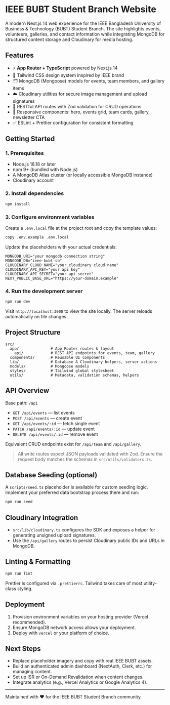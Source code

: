 # IEEE BUBT Student Branch Website

A modern Next.js 14 web experience for the IEEE Bangladesh University of Business & Technology (BUBT) Student Branch. The site highlights events, volunteers, galleries, and contact information while integrating MongoDB for structured content storage and Cloudinary for media hosting.

## Features

- ⚡️ **App Router + TypeScript** powered by Next.js 14
- 🎨 Tailwind CSS design system inspired by IEEE brand
- 🗂️ MongoDB (Mongoose) models for events, team members, and gallery items
- ☁️ Cloudinary utilities for secure image management and upload signatures
- 🔄 RESTful API routes with Zod validation for CRUD operations
- 📸 Responsive components: hero, events grid, team cards, gallery, newsletter CTA
- ✅ ESLint + Prettier configuration for consistent formatting

## Getting Started

### 1. Prerequisites

- Node.js 18.18 or later
- npm 9+ (bundled with Node.js)
- A MongoDB Atlas cluster (or locally accessible MongoDB instance)
- Cloudinary account

### 2. Install dependencies

```bash
npm install
```

### 3. Configure environment variables

Create a `.env.local` file at the project root and copy the template values:

```bash
copy .env.example .env.local
```

Update the placeholders with your actual credentials:

```dotenv
MONGODB_URI="your mongodb connection string"
MONGODB_DB="ieee-bubt-sb"
CLOUDINARY_CLOUD_NAME="your cloudinary cloud name"
CLOUDINARY_API_KEY="your api key"
CLOUDINARY_API_SECRET="your api secret"
NEXT_PUBLIC_BASE_URL="https://your-domain.example"
```

### 4. Run the development server

```bash
npm run dev
```

Visit `http://localhost:3000` to view the site locally. The server reloads automatically on file changes.

## Project Structure

```text
src/
  app/              # App Router routes & layout
    api/            # REST API endpoints for events, team, gallery
  components/       # Reusable UI components
  lib/              # Database & Cloudinary helpers, server actions
  models/           # Mongoose models
  styles/           # Tailwind global stylesheet
  utils/            # Metadata, validation schemas, helpers
```

## API Overview

Base path: `/api`

- `GET /api/events` — list events
- `POST /api/events` — create event
- `GET /api/events/:id` — fetch single event
- `PATCH /api/events/:id` — update event
- `DELETE /api/events/:id` — remove event

Equivalent CRUD endpoints exist for `/api/team` and `/api/gallery`.

> All write routes expect JSON payloads validated with Zod. Ensure the request body matches the schemas in `src/utils/validators.ts`.

## Database Seeding (optional)

A `scripts/seed.ts` placeholder is available for custom seeding logic. Implement your preferred data bootstrap process there and run:

```bash
npm run seed
```

## Cloudinary Integration

- `src/lib/cloudinary.ts` configures the SDK and exposes a helper for generating unsigned upload signatures.
- Use the `/api/gallery` routes to persist Cloudinary public IDs and URLs in MongoDB.

## Linting & Formatting

```bash
npm run lint
```

Prettier is configured via `.prettierrc`. Tailwind takes care of most utility-class styling.

## Deployment

1. Provision environment variables on your hosting provider (Vercel recommended).
2. Ensure MongoDB network access allows your deployment.
3. Deploy with `vercel` or your platform of choice.

## Next Steps

- Replace placeholder imagery and copy with real IEEE BUBT assets.
- Build an authenticated admin dashboard (NextAuth, Clerk, etc.) for managing content.
- Set up ISR or On-Demand Revalidation when content changes.
- Integrate analytics (e.g., Vercel Analytics or Google Analytics 4).

---

Maintained with ❤️ for the IEEE BUBT Student Branch community.
